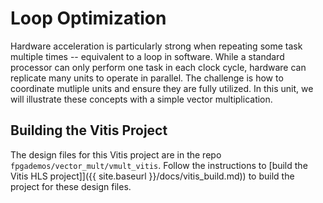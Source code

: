 # Loop Optimization

Hardware acceleration is particularly strong when repeating some task multiple times -- equivalent to a loop in software.
While a standard processor can only perform one task in each clock cycle, hardware can replicate many units to operate in parallel.  The challenge is how to coordinate mutliple units and ensure they are fully utilized.  In this unit, we will illustrate these concepts with a simple vector multiplication.   

## Building the Vitis Project

The design files for this Vitis project are in the repo `fpgademos/vector_mult/vmult_vitis`.  Follow the instructions to [build the Vitis HLS project]]({{ site.baseurl }}/docs/vitis_build.md)) to build the project for these design files.



